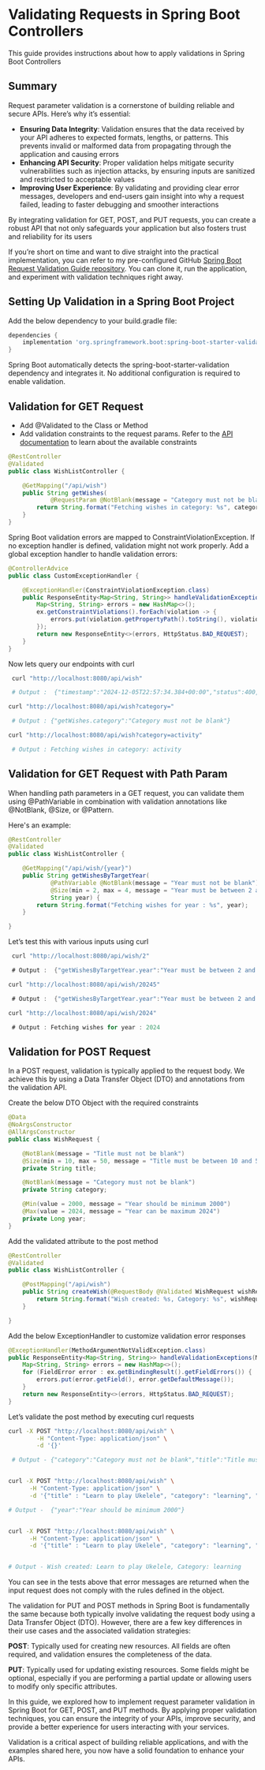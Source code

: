 # Validating Requests in Spring Boot Controllers

This guide provides instructions about how to apply validations in Spring Boot Controllers  

## Summary

Request parameter validation is a cornerstone of building reliable and secure APIs. Here’s why it’s essential:

- **Ensuring Data Integrity**: Validation ensures that the data received by your API adheres to expected formats, lengths, or patterns. This prevents invalid or malformed data from propagating through the application and causing errors
- **Enhancing API Security**: Proper validation helps mitigate security vulnerabilities such as injection attacks, by ensuring inputs are sanitized and restricted to acceptable values
- **Improving User Experience**: By validating and providing clear error messages, developers and end-users gain insight into why a request failed, leading to faster debugging and smoother interactions

By integrating validation for GET, POST, and PUT requests, you can create a robust API that not only safeguards your application but also fosters trust and reliability for its users

If you’re short on time and want to dive straight into the practical implementation, you can refer to my pre-configured GitHub [Spring Boot Request Validation Guide repository](https://github.com/TechSparkWorkspace/tspark-springboot-validation). You can clone it, run the application, and experiment with validation techniques right away.

## Setting Up Validation in a Spring Boot Project

Add the below dependency to your build.gradle file:

```groovy
dependencies {
    implementation 'org.springframework.boot:spring-boot-starter-validation'
}
```

Spring Boot automatically detects the spring-boot-starter-validation dependency and integrates it. No additional configuration is required to enable validation.

## Validation for GET Request

- Add @Validated to the Class or Method
- Add validation constraints to the request params. Refer to the [API documentation](https://jakarta.ee/specifications/bean-validation/3.0/apidocs/jakarta/validation/constraints/package-summary) to learn about the available constraints

```java
@RestController
@Validated
public class WishListController {

    @GetMapping("/api/wish")
    public String getWishes(
            @RequestParam @NotBlank(message = "Category must not be blank") String category) {
        return String.format("Fetching wishes in category: %s", category);
    }
}
```

Spring Boot validation errors are mapped to ConstraintViolationException. If no exception handler is defined, validation might not work properly. Add a global exception handler to handle validation errors:

```java
@ControllerAdvice
public class CustomExceptionHandler {

    @ExceptionHandler(ConstraintViolationException.class)
    public ResponseEntity<Map<String, String>> handleValidationExceptions(ConstraintViolationException ex) {
        Map<String, String> errors = new HashMap<>();
        ex.getConstraintViolations().forEach(violation -> {
            errors.put(violation.getPropertyPath().toString(), violation.getMessage());
        });
        return new ResponseEntity<>(errors, HttpStatus.BAD_REQUEST);
    }
}
```

Now lets query our endpoints with curl

```bash
 curl "http://localhost:8080/api/wish"   

 # Output :  {"timestamp":"2024-12-05T22:57:34.384+00:00","status":400,"error":"Bad Request","path":"/api/wish"}

curl "http://localhost:8080/api/wish?category="

 # Output : {"getWishes.category":"Category must not be blank"}

curl "http://localhost:8080/api/wish?category=activity"

 # Output : Fetching wishes in category: activity   

```

## Validation for GET Request with Path Param

When handling path parameters in a GET request, you can validate them using @PathVariable in combination with validation annotations like @NotBlank, @Size, or @Pattern.

Here's an example:

```java
@RestController
@Validated
public class WishListController {

    @GetMapping("/api/wish/{year}")
    public String getWishesByTargetYear(
            @PathVariable @NotBlank(message = "Year must not be blank")
            @Size(min = 2, max = 4, message = "Year must be between 2 and 4 characters")
            String year) {
        return String.format("Fetching wishes for year : %s", year);
    }

}

```

Let’s test this with various inputs using curl

```java
 curl "http://localhost:8080/api/wish/2" 

 # Output :  {"getWishesByTargetYear.year":"Year must be between 2 and 4 characters "}

curl "http://localhost:8080/api/wish/20245"

 # Output :  {"getWishesByTargetYear.year":"Year must be between 2 and 4 characters "}

curl "http://localhost:8080/api/wish/2024"

 # Output : Fetching wishes for year : 2024

```

## Validation for POST Request

In a POST request, validation is typically applied to the request body. We achieve this by using a Data Transfer Object (DTO) and annotations from the validation API.

Create the below DTO Object with the required constraints

```java
@Data
@NoArgsConstructor
@AllArgsConstructor
public class WishRequest {

    @NotBlank(message = "Title must not be blank")
    @Size(min = 10, max = 50, message = "Title must be between 10 and 50 characters")
    private String title;

    @NotBlank(message = "Category must not be blank")
    private String category;

    @Min(value = 2000, message = "Year should be minimum 2000")
    @Max(value = 2024, message = "Year can be maximum 2024")
    private Long year;
}
```

Add the validated attribute to the post method

```java
@RestController
@Validated
public class WishListController {

    @PostMapping("/api/wish")
    public String createWish(@RequestBody @Validated WishRequest wishRequest) {
        return String.format("Wish created: %s, Category: %s", wishRequest.getTitle(), wishRequest.getCategory());
    }

}
```

Add the below ExceptionHandler to customize validation error responses

```java
@ExceptionHandler(MethodArgumentNotValidException.class)
public ResponseEntity<Map<String, String>> handleValidationExceptions(MethodArgumentNotValidException ex) {
    Map<String, String> errors = new HashMap<>();
    for (FieldError error : ex.getBindingResult().getFieldErrors()) {
        errors.put(error.getField(), error.getDefaultMessage());
    }
    return new ResponseEntity<>(errors, HttpStatus.BAD_REQUEST);
}

```

Let’s validate the post method by executing curl requests

```bash
curl -X POST "http://localhost:8080/api/wish" \
        -H "Content-Type: application/json" \
        -d '{}'

 # Output - {"category":"Category must not be blank","title":"Title must not be blank"}


curl -X POST "http://localhost:8080/api/wish" \
      -H "Content-Type: application/json" \
      -d '{"title" : "Learn to play Ukelele", "category": "learning", "year" : 1990}'

# Output -  {"year":"Year should be minimum 2000"}


curl -X POST "http://localhost:8080/api/wish" \
      -H "Content-Type: application/json" \
      -d '{"title" : "Learn to play Ukelele", "category": "learning", "year" : 2005}'


# Output - Wish created: Learn to play Ukelele, Category: learning
```

You can see in the tests above that error messages are returned when the input request does not comply with the rules defined in the object.

The validation for PUT and POST methods in Spring Boot is fundamentally the same because both typically involve validating the request body using a Data Transfer Object (DTO). However, there are a few key differences in their use cases and the associated validation strategies:

**POST**: Typically used for creating new resources. All fields are often required, and validation ensures the completeness of the data.

**PUT**: Typically used for updating existing resources. Some fields might be optional, especially if you are performing a partial update or allowing users to modify only specific attributes.

In this guide, we explored how to implement request parameter validation in Spring Boot for GET, POST, and PUT methods. By applying proper validation techniques, you can ensure the integrity of your APIs, improve security, and provide a better experience for users interacting with your services.

Validation is a critical aspect of building reliable applications, and with the examples shared here, you now have a solid foundation to enhance your APIs.
